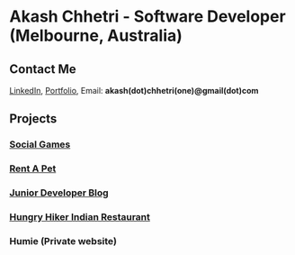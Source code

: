 # Akash Chhetri - Software Developer (Melbourne, Australia) 

## Contact Me

[LinkedIn](https://www.linkedin.com/in/akashchhetri), 
[Portfolio](http://akash7.netlify.com/), 
Email: **akash(dot)chhetri(one)@gmail(dot)com**

## Projects

### [Social Games](https://github.com/achhetr/social-games)
### [Rent A Pet](https://github.com/achhetr/rent-a-pet)
### [Junior Developer Blog](https://github.com/achhetr/junior-dev-blog)
### [Hungry Hiker Indian Restaurant](http://thehungryhiker.com.au)
### Humie (Private website)
